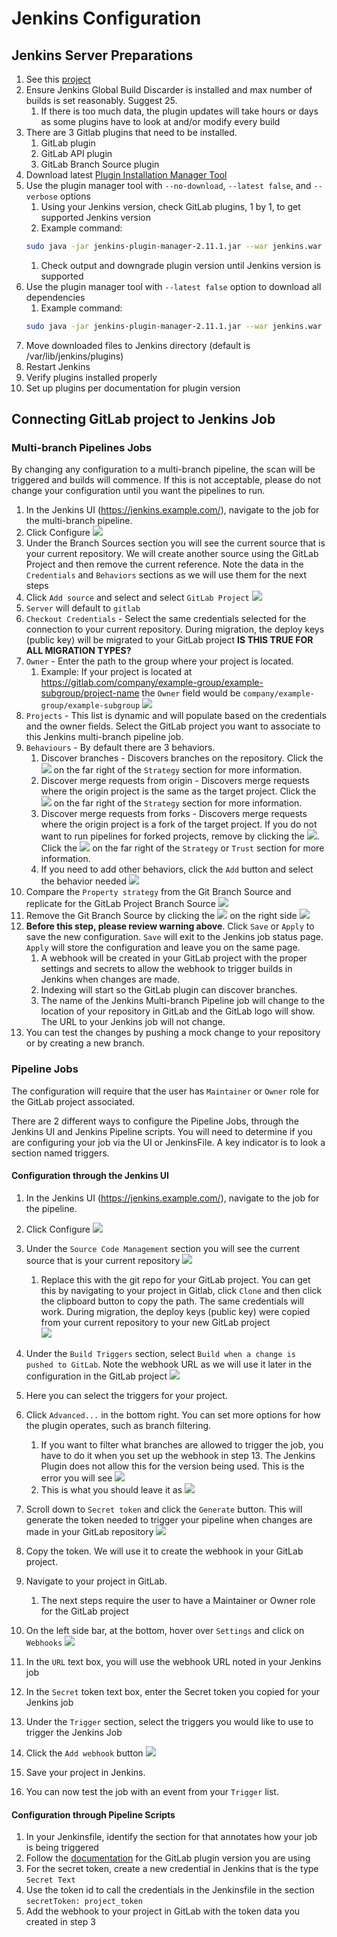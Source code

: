 # Jenkins Configuration

## Jenkins Server Preparations

1. See this [project](https://gitlab.com/gitlab-org/professional-services-automation/delivery-kits/jenkins-integration)
1. Ensure Jenkins Global Build Discarder is installed and max number of builds is set reasonably. Suggest 25.
    1. If there is too much data, the plugin updates will take hours or days as some plugins have to look at and/or modify every build
1. There are 3 Gitlab plugins that need to be installed.
    1. GitLab plugin
    1. GitLab API plugin
    1. GitLab Branch Source plugin
1. Download latest [Plugin Installation Manager Tool](https://github.com/jenkinsci/plugin-installation-manager-tool)
1. Use the plugin manager tool with `--no-download`, `--latest false`, and `--verbose` options
    1. Using your Jenkins version, check GitLab plugins, 1 by 1, to get supported Jenkins version
      1. Example command: 
      ```bash
      sudo java -jar jenkins-plugin-manager-2.11.1.jar --war jenkins.war --plugins gitlab-plugin:1.5.26 --no-download --latest false --verbose
      ```
      1. Check output and downgrade plugin version until Jenkins version is supported
1. Use the plugin manager tool with `--latest false` option to download all dependencies
    1. Example command: 
    ```bash
    sudo java -jar jenkins-plugin-manager-2.11.1.jar --war jenkins.war --plugins gitlab-plugin:1.5.26 gitlab-api:1.0.6 gitlab-branch-source:1.5.9 --latest false --list
    ```
1. Move downloaded files to Jenkins directory (default is /var/lib/jenkins/plugins)
1. Restart Jenkins
1. Verify plugins installed properly
1. Set up plugins per documentation for plugin version

## Connecting GitLab project to Jenkins Job

### Multi-branch Pipelines Jobs

By changing any configuration to a multi-branch pipeline, the scan will be triggered and builds will commence. If this is not acceptable, please do not change your configuration until you want the pipelines to run.

1. In the Jenkins UI (https://jenkins.example.com/), navigate to the job for the multi-branch pipeline.
1. Click Configure <img src="./img/jenkins-configure.png" alt-text="Configure">
1. Under the Branch Sources section you will see the current source that is your current repository. We will create another source using the GitLab Project and then remove the current reference. Note the data in the `Credentials` and `Behaviors` sections as we will use them for the next steps
1. Click `Add source` and select and select `GitLab Project` <img src="./img/jenkins-addsource.png" alt-text="Add source">
1. `Server` will default to `gitlab`
1. `Checkout Credentials` - Select the same credentials selected for the connection to your current repository. During migration, the deploy keys (public key) will be migrated to your GitLab project **IS THIS TRUE FOR ALL MIGRATION TYPES?**
1. `Owner` - Enter the path to the group where your project is located.
    1. Example: If your project is located at https://gitlab.com/company/example-group/example-subgroup/project-name the `Owner` field would be `company/example-group/example-subgroup` <img src="./img/jenkins-ownerexample.png">
1. `Projects` - This list is dynamic and will populate based on the credentials and the owner fields. Select the GitLab project you want to associate to this Jenkins multi-branch pipeline job.
1. `Behaviours` - By default there are 3 behaviors.
    1. Discover branches - Discovers branches on the repository. Click the <img src="./img/jenkins-bluequestionmark.png" alt-text="Blue question mark"> on the far right of the `Strategy` section for more information.
    1. Discover merge requests from origin - Discovers merge requests where the origin project is the same as the target project. Click the <img src="./img/jenkins-bluequestionmark.png" alt-text="Blue question mark"> on the far right of the `Strategy` section for more information.
    1. Discover merge requests from forks - Discovers merge requests where the origin project is a fork of the target project. If you do not want to run pipelines for forked projects, remove by clicking the <img src="./img/jenkins-redx.png" alt-text="Red x">. Click the <img src="./img/jenkins-bluequestionmark.png" alt-text="Blue question mark"> on the far right of the `Strategy` or `Trust` section for more information.
    1. If you need to add other behaviors, click the `Add` button and select the behavior needed <img src="./img/jenkins-add.png" alt-text="Add">
1. Compare the `Property strategy` from the Git Branch Source and replicate for the GitLab Project Branch Source <img src="./img/jenkins-propertystrategy.png" alt-text="Property strategy">
1. Remove the Git Branch Source by clicking the <img src="./img/jenkins-redx.png" alt-text="Red x"> on the right side <img src="./img/jenkins-branchsources.png" alt-text="Branch sources">
1. **Before this step, please review warning above**. Click `Save` or `Apply` to save the new configuration. `Save` will exit to the Jenkins job status page. `Apply` will store the configuration and leave you on the same page.
    1. A webhook will be created in your GitLab project with the proper settings and secrets to allow the webhook to trigger builds in Jenkins when changes are made.
    1. Indexing will start so the GitLab plugin can discover branches.
    1. The name of the Jenkins Multi-branch Pipeline job will change to the location of your repository in GitLab and the GitLab logo will show. The URL to your Jenkins job will not change.
1. You can test the changes by pushing a mock change to your repository or by creating a new branch.

### Pipeline Jobs

The configuration will require that the user has `Maintainer` or `Owner` role for the GitLab project associated.

There are 2 different ways to configure the Pipeline Jobs, through the Jenkins UI and Jenkins Pipeline scripts. You will need to determine if you are configuring your job via the UI or JenkinsFile. A key indicator is to look a section named triggers.

#### Configuration through the Jenkins UI

1. In the Jenkins UI (https://jenkins.example.com/), navigate to the job for the pipeline.
1. Click Configure <img src="./img/jenkins-configure.png" alt-text="Configure">
1. Under the `Source Code Management` section you will see the current source that is your current repository <img src="./img/jenkins-sourcecodemanagement.png" alt-text="Source Code Management">

    1. Replace this with the git repo for your GitLab project. You can get this by navigating to your project in Gitlab, click `Clone` and then click the clipboard button to copy the path. The same credentials will work. During migration, the deploy keys (public key) were copied from your current repository to your new GitLab project <br/> <img src="./img/gitlab-clone.png" alt-text="Clone">

1. Under the `Build Triggers` section, select `Build when a change is pushed to GitLab`. Note the webhook URL as we will use it later in the configuration in the GitLab project <img src="./img/jenkins-buildtriggers.png" alt-text="Build Triggers">
1. Here you can select the triggers for your project.
1. Click `Advanced...` in the bottom right. You can set more options for how the plugin operates, such as branch filtering.
    1. If you want to filter what branches are allowed to trigger the job, you have to do it when you set up the webhook in step 13. The Jenkins Plugin does not allow this for the version being used. This is the error you will see <img src="./img/jenkins-filterbrancherror.png" alt-text="Filter Branch Error">
    1. This is what you should leave it as <img src="./img/jenkins-allowedbranches.png" alt-text="Allowed Branches">
1. Scroll down to `Secret token` and click the `Generate` button. This will generate the token needed to trigger your pipeline when changes are made in your GitLab repository <img src="./img/jenkins-secrettoken.png" alt-text="Secret Token">
1. Copy the token. We will use it to create the webhook in your GitLab project.
1. Navigate to your project in GitLab.
    1. The next steps require the user to have a Maintainer or Owner role for the GitLab project
1. On the left side bar, at the bottom, hover over `Settings` and click on `Webhooks` <img src="./img/gitlab-webhooks.png" alt-text="Webhooks">
1. In the `URL` text box, you will use the webhook URL noted in your Jenkins job
1. In the `Secret` token text box, enter the Secret token you copied for your Jenkins job
1. Under the `Trigger` section, select the triggers you would like to use to trigger the Jenkins Job
1. Click the `Add webhook` button <img src="./img/gitlab-addwebhook.png" alt-text="Add Webhook">
1. Save your project in Jenkins.
1. You can now test the job with an event from your `Trigger` list. 

#### Configuration through Pipeline Scripts

1. In your Jenkinsfile, identify the section for that annotates how your job is being triggered
1. Follow the [documentation](https://github.com/jenkinsci/gitlab-plugin/tree/gitlab-plugin-1.5.19) for the GitLab plugin version you are using
1. For the secret token, create a new credential in Jenkins that is the type `Secret Text`
1. Use the token id to call the credentials in the Jenkinsfile in the section `secretToken: project_token`
1. Add the webhook to your project in GitLab with the token data you created in step 3